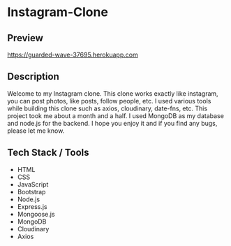 # Instagram-Clone

## Preview
https://guarded-wave-37695.herokuapp.com

## Description
Welcome to my Instagram clone. This clone works exactly like instagram, you can post photos, like posts, follow people, etc. I used various tools while building this clone such as axios, cloudinary, date-fns, etc. This project took me about a month and a half. I used MongoDB as my database and node.js for the backend. I hope you enjoy it and if you find any bugs, please let me know. 

## Tech Stack / Tools
* HTML
* CSS
* JavaScript
* Bootstrap
* Node.js
* Express.js
* Mongoose.js
* MongoDB
* Cloudinary
* Axios
